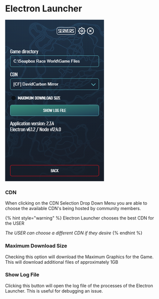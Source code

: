 # Electron Launcher

![](../../.gitbook/assets/sbrw-settings-electron.PNG)

### CDN

When clicking on the CDN Selection Drop Down Menu you are able to choose the available CDN's being hosted by community members. 

{% hint style="warning" %}
Electron Launcher chooses the best CDN for the USER

_The USER can choose a different CDN if they desire_
{% endhint %}

### Maximum Download Size

Checking this option will download the Maximum Graphics for the Game. This will download additional files of approximately 1GB

### Show Log File

Clicking this button will open the log file of the processes of the Electron Launcher. This is useful for debugging an issue.

